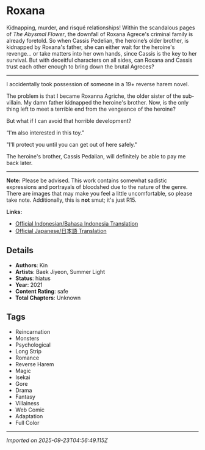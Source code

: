 # Roxana

Kidnapping, murder, and risqué relationships! Within the scandalous pages of *The Abysmal Flower*, the downfall of Roxana Agrece's criminal family is already foretold. So when Cassis Pedelian, the heroine’s older brother, is kidnapped by Roxana's father, she can either wait for the heroine's revenge... or take matters into her own hands, since Cassis is the key to her survival. But with deceitful characters on all sides, can Roxana and Cassis trust each other enough to bring down the brutal Agreces?

---
I accidentally took possession of someone in a 19+ reverse harem novel.

The problem is that I became Roxanna Agriche, the older sister of the sub-villain. My damn father kidnapped the heroine's brother. Now, is the only thing left to meet a terrible end from the vengeance of the heroine?

But what if I can avoid that horrible development?

“I'm also interested in this toy.”

"I'll protect you until you can get out of here safely."

The heroine's brother, Cassis Pedalian, will definitely be able to pay me back later.

---

**Note:** Please be advised. This work contains somewhat sadistic expressions and portrayals of bloodshed due to the nature of the genre. There are images that may make you feel a little uncomfortable, so please take note. Additionally, this is **not** smut; it's just R15.

**Links:**
- [Official Indonesian/Bahasa Indonesia Translation](https://kakaopage.co.id/content/Roxana-The-Way-to-Protect-the-Female-lead-Older-Brother/3474)
- [Official Japanese/日本語 Translation](https://piccoma.com/web/product/60171)

## Details
- **Authors**: Kin
- **Artists**: Baek Jiyeon, Summer Light
- **Status**: hiatus
- **Year**: 2021
- **Content Rating**: safe
- **Total Chapters**: Unknown

## Tags
- Reincarnation
- Monsters
- Psychological
- Long Strip
- Romance
- Reverse Harem
- Magic
- Isekai
- Gore
- Drama
- Fantasy
- Villainess
- Web Comic
- Adaptation
- Full Color

---
*Imported on 2025-09-23T04:56:49.115Z*
